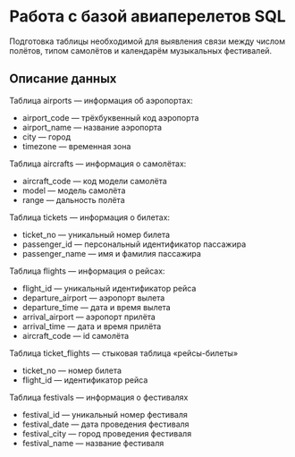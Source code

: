 # Работа с базой авиаперелетов SQL

Подготовка таблицы необходимой для выявления связи между числом полётов, типом самолётов и календарём музыкальных фестивалей.

## Описание данных

Таблица airports — информация об аэропортах:
- airport_code — трёхбуквенный код аэропорта
- airport_name — название аэропорта
- city — город
- timezone — временная зона

Таблица aircrafts — информация о самолётах:
- aircraft_code — код модели самолёта
- model — модель самолёта
- range — дальность полёта

Таблица tickets — информация о билетах:
- ticket_no — уникальный номер билета
- passenger_id — персональный идентификатор пассажира
- passenger_name — имя и фамилия пассажира

Таблица flights — информация о рейсах:
- flight_id — уникальный идентификатор рейса
- departure_airport — аэропорт вылета
- departure_time — дата и время вылета
- arrival_airport — аэропорт прилёта
- arrival_time — дата и время прилёта
- aircraft_code — id самолёта

Таблица ticket_flights — стыковая таблица «рейсы-билеты»
- ticket_no — номер билета
- flight_id — идентификатор рейса

Таблица festivals — информация о фестивалях
- festival_id — уникальный номер фестиваля
- festival_date — дата проведения фестиваля
- festival_city — город проведения фестиваля
- festival_name — название фестиваля
